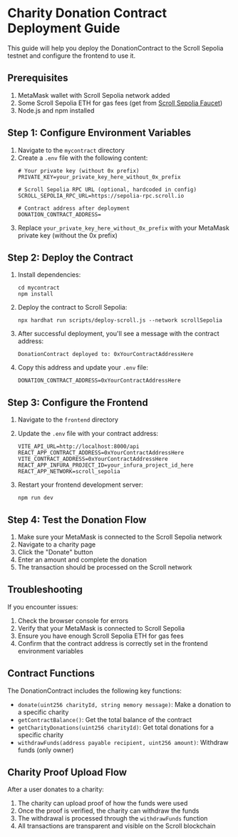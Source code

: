 # Charity Donation Contract Deployment Guide

This guide will help you deploy the DonationContract to the Scroll Sepolia testnet and configure the frontend to use it.

## Prerequisites

1. MetaMask wallet with Scroll Sepolia network added
2. Some Scroll Sepolia ETH for gas fees (get from [Scroll Sepolia Faucet](https://sepolia.scrollscan.com/faucet))
3. Node.js and npm installed

## Step 1: Configure Environment Variables

1. Navigate to the `mycontract` directory
2. Create a `.env` file with the following content:
   ```
   # Your private key (without 0x prefix)
   PRIVATE_KEY=your_private_key_here_without_0x_prefix
   
   # Scroll Sepolia RPC URL (optional, hardcoded in config)
   SCROLL_SEPOLIA_RPC_URL=https://sepolia-rpc.scroll.io
   
   # Contract address after deployment
   DONATION_CONTRACT_ADDRESS=
   ```
3. Replace `your_private_key_here_without_0x_prefix` with your MetaMask private key (without the 0x prefix)

## Step 2: Deploy the Contract

1. Install dependencies:
   ```
   cd mycontract
   npm install
   ```

2. Deploy the contract to Scroll Sepolia:
   ```
   npx hardhat run scripts/deploy-scroll.js --network scrollSepolia
   ```

3. After successful deployment, you'll see a message with the contract address:
   ```
   DonationContract deployed to: 0xYourContractAddressHere
   ```

4. Copy this address and update your `.env` file:
   ```
   DONATION_CONTRACT_ADDRESS=0xYourContractAddressHere
   ```

## Step 3: Configure the Frontend

1. Navigate to the `frontend` directory
2. Update the `.env` file with your contract address:
   ```
   VITE_API_URL=http://localhost:8000/api
   REACT_APP_CONTRACT_ADDRESS=0xYourContractAddressHere
   VITE_CONTRACT_ADDRESS=0xYourContractAddressHere
   REACT_APP_INFURA_PROJECT_ID=your_infura_project_id_here
   REACT_APP_NETWORK=scroll_sepolia
   ```

3. Restart your frontend development server:
   ```
   npm run dev
   ```

## Step 4: Test the Donation Flow

1. Make sure your MetaMask is connected to the Scroll Sepolia network
2. Navigate to a charity page
3. Click the "Donate" button
4. Enter an amount and complete the donation
5. The transaction should be processed on the Scroll network

## Troubleshooting

If you encounter issues:

1. Check the browser console for errors
2. Verify that your MetaMask is connected to Scroll Sepolia
3. Ensure you have enough Scroll Sepolia ETH for gas fees
4. Confirm that the contract address is correctly set in the frontend environment variables

## Contract Functions

The DonationContract includes the following key functions:

- `donate(uint256 charityId, string memory message)`: Make a donation to a specific charity
- `getContractBalance()`: Get the total balance of the contract
- `getCharityDonations(uint256 charityId)`: Get total donations for a specific charity
- `withdrawFunds(address payable recipient, uint256 amount)`: Withdraw funds (only owner)

## Charity Proof Upload Flow

After a user donates to a charity:

1. The charity can upload proof of how the funds were used
2. Once the proof is verified, the charity can withdraw the funds
3. The withdrawal is processed through the `withdrawFunds` function
4. All transactions are transparent and visible on the Scroll blockchain
